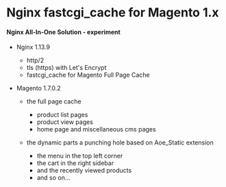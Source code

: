 # Nginx fastcgi_cache for Magento 1.x

#### Nginx All-In-One Solution - experiment

- Nginx 1.13.9

    - http/2
    - tls (https) with Let's Encrypt
    - fastcgi_cache for Magento Full Page Cache

- Magento 1.7.0.2

    - the full page cache
        - product list pages
        - product view pages
        - home page and miscellaneous cms pages

    - the dynamic parts a punching hole based on Aoe_Static extension
        - the menu in the top left corner
        - the cart in the right sidebar
        - and the recently viewed products
        - and so on...

